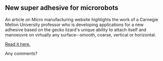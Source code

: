 ## New super adhesive for microrobots 

An article on Micro manufacturing website highlights the work of a Carnegie Mellon University professor who is developing applications for a new adhesive based on the gecko lizard's unique ability to attach itself and manoeuvre on virtually any surface--smooth, coarse, vertical or horizontal.
<!--break-->
[Read it here.](http://www.micromanufacturing.com/showthread.php?p=702)  

Any comments?